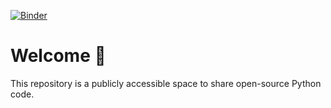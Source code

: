 [![Binder](https://mybinder.org/badge_logo.svg)](https://mybinder.org/v2/gh/JCam6/Python_Projects/HEAD)

# Welcome 👋

This repository is a publicly accessible space to share open-source Python code.









